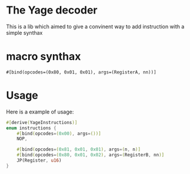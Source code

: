 # The Yage decoder

This is a lib which aimed to give a convinent way to add instruction with a simple synthax

# macro synthax
`#[bind(opcodes=(0x80, 0x01, 0x01), args=(RegisterA, nn))]`


# Usage
Here is a example of usage:
```Rust
#[derive(YageInstructions)]
enum instructions {
	#[bind(opcodes=(0x00), args=())]
	NOP,

    #[bind(opcodes=(0x81, 0x01, 0x01), args=(n, n)]
    #[bind(opcodes=(0x80, 0x01, 0x02), args=(RegisterB, nn)]
    JP(Register, u16)
}
```

